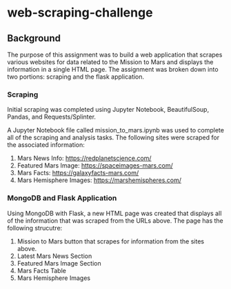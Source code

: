 # web-scraping-challenge

## Background 

The purpose of this assignment was to build a web application that scrapes various websites for data related to the Mission to Mars and displays the information in a single HTML page. The assignment was broken down into two portions: scraping and the flask application. 

### Scraping 

Initial scraping was completed using Jupyter Notebook, BeautifulSoup, Pandas, and Requests/Splinter.

A Jupyter Notebook file called mission_to_mars.ipynb was used to complete all of the scraping and analysis tasks. The following sites were scraped for the associated information:

1. Mars News Info: https://redplanetscience.com/
2. Featured Mars Image: https://spaceimages-mars.com/
3. Mars Facts: https://galaxyfacts-mars.com/
4. Mars Hemisphere Images: https://marshemispheres.com/


### MongoDB and Flask Application

Using MongoDB with Flask, a new HTML page was created that displays all of the information that was scraped from the URLs above. The page has the following strucutre:

1. Mission to Mars button that scrapes for information from the sites above.
2. Latest Mars News Section
3. Featured Mars Image Section
4. Mars Facts Table
5. Mars Hemisphere Images 




